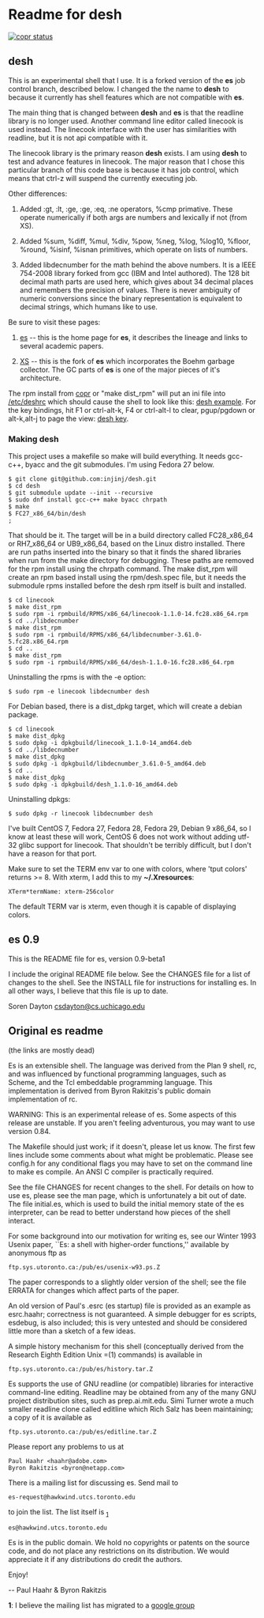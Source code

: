 # Readme for desh

[![copr status](https://copr.fedorainfracloud.org/coprs/injinj/gold/package/desh/status_image/last_build.png)](https://copr.fedorainfracloud.org/coprs/injinj/gold/package/desh/)

## desh

This is an experimental shell that I use.  It is a forked version of the
<b>es</b> job control branch, described below.  I changed the the name to
<b>desh</b> to because it currently has shell features which are not compatible
with <b>es</b>.

The main thing that is changed between <b>desh</b> and <b>es</b> is that the
readline library is no longer used.  Another command line editor called
linecook is used instead.  The linecook interface with the user has
similarities with readline, but it is not api compatible with it.

The linecook library is the primary reason <b>desh</b> exists.  I am using
<b>desh</b> to test and advance features in linecook.  The major reason that I
chose this particular branch of this code base is because it has job control,
which means that ctrl-z will suspend the currently executing job.

Other differences:

1. Added :gt, :lt, :ge, :ge, :eq, :ne operators, %cmp primative. These operate
   numerically if both args are numbers and lexically if not (from XS).

2. Added %sum, %diff, %mul, %div, %pow, %neg, %log, %log10, %floor, %round,
   %isinf, %isnan primitives, which operate on lists of numbers.

3. Added libdecnumber for the math behind the above numbers.  It is a IEEE
   754-2008 library forked from gcc (IBM and Intel authored).  The 128 bit
   decimal math parts are used here, which gives about 34 decimal places and
   remembers the precision of values.  There is never ambiguity of numeric
   conversions since the binary representation is equivalent to decimal
   strings, which humans like to use.

Be sure to visit these pages:

1. [es](https://wryun.github.io/es-shell/) -- this is the home page for
   <b>es</b>, it describes the lineage and links to several academic papers.

2. [XS](https://github.com/TieDyedDevil/XS) -- this is the fork of <b>es</b>
   which incorporates the Boehm garbage collector.  The GC parts of <b>es</b>
   is one of the major pieces of it's architecture.

The rpm install from
[copr](https://copr.fedorainfracloud.org/coprs/injinj/gold/) or "make dist_rpm"
will put an ini file into [/etc/deshrc](script/deshrc) which should cause the
shell to look like this: [desh example](doc/desh_example.png).  For the key
bindings, hit F1 or ctrl-alt-k, F4 or ctrl-alt-l to clear, pgup/pgdown or
alt-k,alt-j to page the view: [desh key](doc/desh_key.png).

### Making desh

This project uses a makefile so make will build everything.  It needs gcc-c++,
byacc and the git submodules.  I'm using Fedora 27 below.

```console
$ git clone git@github.com:injinj/desh.git
$ cd desh
$ git submodule update --init --recursive
$ sudo dnf install gcc-c++ make byacc chrpath
$ make
$ FC27_x86_64/bin/desh
;
```

That should be it.  The target will be in a build directory called FC28_x86_64
or RH7_x86_64 or UB9_x86_64, based on the Linux distro installed.  There are
run paths inserted into the binary so that it finds the shared libraries when
run from the make directory for debugging.  These paths are removed for the rpm
install using the chrpath command.  The make dist_rpm will create an rpm based
install using the rpm/desh.spec file, but it needs the submodule rpms installed
before the desh rpm itself is built and installed.

```console
$ cd linecook
$ make dist_rpm
$ sudo rpm -i rpmbuild/RPMS/x86_64/linecook-1.1.0-14.fc28.x86_64.rpm
$ cd ../libdecnumber
$ make dist_rpm
$ sudo rpm -i rpmbuild/RPMS/x86_64/libdecnumber-3.61.0-5.fc28.x86_64.rpm
$ cd ..
$ make dist_rpm
$ sudo rpm -i rpmbuild/RPMS/x86_64/desh-1.1.0-16.fc28.x86_64.rpm
```

Uninstalling the rpms is with the -e option:

```console
$ sudo rpm -e linecook libdecnumber desh
```

For Debian based, there is a dist_dpkg target, which will create a debian
package.

```console
$ cd linecook
$ make dist_dpkg
$ sudo dpkg -i dpkgbuild/linecook_1.1.0-14_amd64.deb
$ cd ../libdecnumber
$ make dist_dpkg
$ sudo dpkg -i dpkgbuild/libdecnumber_3.61.0-5_amd64.deb
$ cd ..
$ make dist_dpkg
$ sudo dpkg -i dpkgbuild/desh_1.1.0-16_amd64.deb
```

Uninstalling dpkgs:

```console
$ sudo dpkg -r linecook libdecnumber desh
```

I've built CentOS 7, Fedora 27, Fedora 28, Fedora 29, Debian 9 x86_64, so I
know at least these will work,  CentOS 6 does not work without adding utf-32
glibc support for linecook.  That shouldn't be terribly difficult, but I don't
have a reason for that port.

Make sure to set the TERM env var to one with colors, where 'tput colors'
returns >= 8.  With xterm, I add this to my <b>~/.Xresources</b>:

```
XTerm*termName: xterm-256color
```

The default TERM var is xterm, even though it is capable of displaying colors.

## es 0.9

This is the README file for es, version 0.9-beta1

I include the original README file below.  See the CHANGES file for 
a list of changes to the shell.  See the INSTALL file for instructions 
for installing es.  In all other ways, I believe that this file is up
to date.

Soren Dayton
csdayton@cs.uchicago.edu

## Original es readme

(the links are mostly dead)

Es is an extensible shell.  The language was derived from the Plan 9
shell, rc, and was influenced by functional programming languages,
such as Scheme, and the Tcl embeddable programming language.  This
implementation is derived from Byron Rakitzis's public domain
implementation of rc.

WARNING: This is an experimental release of es.  Some aspects of this
	 release are unstable.  If you aren't feeling adventurous, you
	 may want to use version 0.84.

The Makefile should just work; if it doesn't, please let us know.  The
first few lines include some comments about what might be problematic.
Please see config.h for any conditional flags you may have to set on
the command line to make es compile.  An ANSI C compiler is
practically required.

See the file CHANGES for recent changes to the shell.  For details on
how to use es, please see the man page, which is unfortunately a bit
out of date.  The file initial.es, which is used to build the initial
memory state of the es interpreter, can be read to better understand
how pieces of the shell interact.

For some background into our motivation for writing es, see our Winter
1993 Usenix paper, ``Es: a shell with higher-order functions,''
available by anonymous ftp as

	ftp.sys.utoronto.ca:/pub/es/usenix-w93.ps.Z

The paper corresponds to a slightly older version of the shell;  see
the file ERRATA for changes which affect parts of the paper.

An old version of Paul's .esrc (es startup) file is provided as an
example as esrc.haahr; correctness is not guaranteed.  A simple
debugger for es scripts, esdebug, is also included; this is very
untested and should be considered little more than a sketch of a few
ideas.

A simple history mechanism for this shell (conceptually derived from
the Research Eighth Edition Unix =(1) commands) is available in

	ftp.sys.utoronto.ca:/pub/es/history.tar.Z

Es supports the use of GNU readline (or compatible) libraries for
interactive command-line editing.  Readline may be obtained from any
of the many GNU project distribution sites, such as prep.ai.mit.edu.
Simi Turner wrote a much smaller readline clone called editline which
Rich Salz has been maintaining; a copy of it is available as

	ftp.sys.utoronto.ca:/pub/es/editline.tar.Z

Please report any problems to us at

	Paul Haahr <haahr@adobe.com>
	Byron Rakitzis <byron@netapp.com>

There is a mailing list for discussing es.  Send mail to

	es-request@hawkwind.utcs.toronto.edu

to join the list.  The list itself is <sub id="ml">[1](#ml)</sup>

	es@hawkwind.utcs.toronto.edu

Es is in the public domain.  We hold no copyrights or patents on
the source code, and do not place any restrictions on its distribution.
We would appreciate it if any distributions do credit the authors.

Enjoy!

-- Paul Haahr & Byron Rakitzis

<b id="ml">1</b>: I believe the mailing list has migrated to a [google
  group](https://groups.google.com/forum/#!forum/es-shell)
